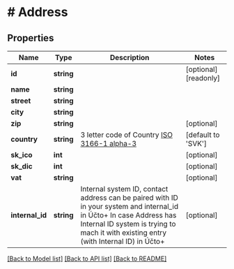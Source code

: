# # Address

## Properties

Name | Type | Description | Notes
------------ | ------------- | ------------- | -------------
**id** | **string** |  | [optional] [readonly]
**name** | **string** |  |
**street** | **string** |  |
**city** | **string** |  |
**zip** | **string** |  | [optional]
**country** | **string** | 3 letter code of Country [ISO 3166-1 alpha-3](https://en.wikipedia.org/wiki/ISO_3166-1_alpha-3) | [default to 'SVK']
**sk_ico** | **int** |  | [optional]
**sk_dic** | **int** |  | [optional]
**vat** | **string** |  | [optional]
**internal_id** | **string** | Internal system ID, contact address can be paired with ID in your system and internal_id in Účto+ In case Address has Internal ID system is trying to mach it with existing entry (with Internal ID) in Účto+ | [optional]

[[Back to Model list]](../../README.md#models) [[Back to API list]](../../README.md#endpoints) [[Back to README]](../../README.md)
